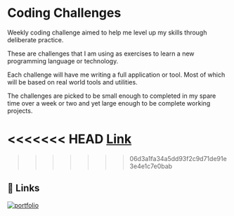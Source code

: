 # Coding Challenges

Weekly coding challenge aimed to help me level up my skills through deliberate practice.

These are challenges that I am using as exercises to learn a new programming language or technology.

Each challenge will have me writing a full application or tool. Most of which will be based on real world tools and utilities.

The challenges are picked to be small enough to completed in my spare time over a week or two and yet large enough to be complete working projects.

<<<<<<< HEAD
[Link](https://codingchallenges.fyi/)
=======
>>>>>>> 06d3a1fa34a5dd93f2c9d71de91e3e4e1c7e0bab

## 🔗 Links
[![portfolio](https://img.shields.io/badge/GitHub-100000?style=for-the-badge&logo=github&logoColor=white)](https://github.com/dave-ad/Calculator)

